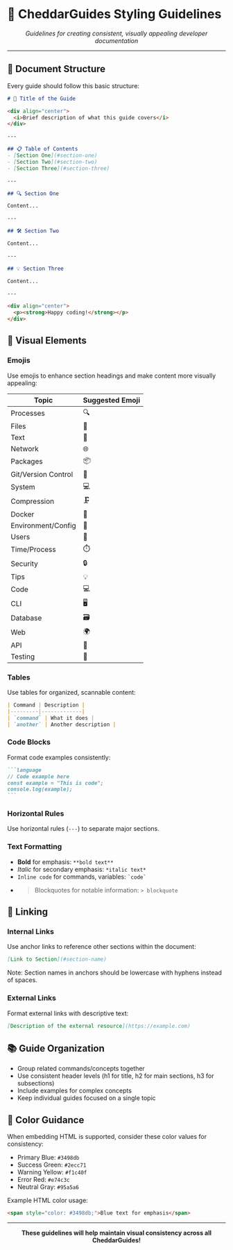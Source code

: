 # 🎨 CheddarGuides Styling Guidelines

<div align="center">
  <i>Guidelines for creating consistent, visually appealing developer documentation</i>
</div>

---

## 📝 Document Structure

Every guide should follow this basic structure:

```markdown
# 🚀 Title of the Guide

<div align="center">
  <i>Brief description of what this guide covers</i>
</div>

---

## 📋 Table of Contents
- [Section One](#section-one)
- [Section Two](#section-two)
- [Section Three](#section-three)

---

## 🔍 Section One

Content...

---

## 🛠️ Section Two

Content...

---

## 💡 Section Three

Content...

---

<div align="center">
  <p><strong>Happy coding!</strong></p>
</div>
```

## 🎯 Visual Elements

### Emojis

Use emojis to enhance section headings and make content more visually appealing:

| Topic | Suggested Emoji |
|-------|----------------|
| Processes | 🔍 |
| Files | 📁 |
| Text | 📝 |
| Network | 🌐 |
| Packages | 📦 |
| Git/Version Control | 🔄 |
| System | 💻 |
| Compression | 🗜️ |
| Docker | 🐳 |
| Environment/Config | 🔧 |
| Users | 👤 |
| Time/Process | ⏱️ |
| Security | 🔒 |
| Tips | 💡 |
| Code | 💻 |
| CLI | 🖥️ |
| Database | 🗃️ |
| Web | 🌍 |
| API | 🔌 |
| Testing | 🧪 |

### Tables

Use tables for organized, scannable content:

```markdown
| Command | Description |
|---------|-------------|
| `command` | What it does |
| `another` | Another description |
```

### Code Blocks

Format code examples consistently:

````markdown
```language
// Code example here
const example = "This is code";
console.log(example);
```
````

### Horizontal Rules

Use horizontal rules (`---`) to separate major sections.

### Text Formatting

- **Bold** for emphasis: `**bold text**`
- *Italic* for secondary emphasis: `*italic text*`
- `Inline code` for commands, variables: `` `code` ``
- > Blockquotes for notable information: `> blockquote`

## 🔗 Linking

### Internal Links

Use anchor links to reference other sections within the document:

```markdown
[Link to Section](#section-name)
```

Note: Section names in anchors should be lowercase with hyphens instead of spaces.

### External Links

Format external links with descriptive text:

```markdown
[Description of the external resource](https://example.com)
```

## 📚 Guide Organization

- Group related commands/concepts together
- Use consistent header levels (h1 for title, h2 for main sections, h3 for subsections)
- Include examples for complex concepts
- Keep individual guides focused on a single topic

## 🌈 Color Guidance

When embedding HTML is supported, consider these color values for consistency:

- Primary Blue: `#3498db`
- Success Green: `#2ecc71`
- Warning Yellow: `#f1c40f`
- Error Red: `#e74c3c`
- Neutral Gray: `#95a5a6`

Example HTML color usage:

```html
<span style="color: #3498db;">Blue text for emphasis</span>
```

---

<div align="center">
  <p><strong>These guidelines will help maintain visual consistency across all CheddarGuides!</strong></p>
</div> 